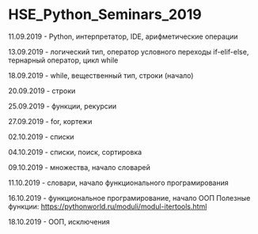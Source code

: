 # HSE_Python_Seminars_2019

11.09.2019 - Python, интерпретатор, IDE, арифметические операции

13.09.2019 - логический тип, оператор условного переходы if-elif-else, тернарный оператор, цикл while

18.09.2019 - while, вещественный тип, строки (начало)

20.09.2019 - строки

25.09.2019 - функции, рекурсии

27.09.2019 - for, кортежи

02.10.2019 - списки

04.10.2019 - списки, поиск, сортировка

09.10.2019 - множества, начало словарей

11.10.2019 - словари, начало функционального програмирования

16.10.2019 - функциональное програмирование, начало ООП
Полезные функции: https://pythonworld.ru/moduli/modul-itertools.html

18.10.2019 - ООП, исключения

